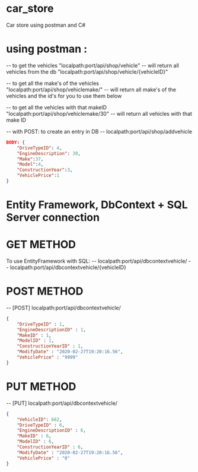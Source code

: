 # car_store
Car store using postman and C#
# using postman : 

-- to get the vehicles
"localpath:port/api/shop/vehicle" -- will return all vehicles from the db
"localpath:port/api/shop/vehicle/{vehicleID}"

-- to get all the make's of the vehicles
"localpath:port/api/shop/vehiclemake/" -- will return all make's of the vehicles and the id's for you to use them below

-- to get all the vehicles with that makeID
"localpath:port/api/shop/vehiclemake/30" -- will return all vehicles with that make ID

-- with POST: to create an entry in DB
-- localpath:port/api/shop/addvehicle

```JSON
BODY: {
	"DriveTypeID": 4,
	"EngineDescription": 30,
	"Make":37,
	"Model":4,
	"ConstructionYear":3,
	"VehiclePrice":1
}
```
# Entity Framework, DbContext + SQL Server connection
# GET METHOD 
To use EntityFramework with SQL:
-- localpath:port/api/dbcontextvehicle/
-- localpath:port/api/dbcontextvehicle/{vehicleID}

# POST METHOD 
-- [POST] localpath:port/api/dbcontextvehicle/
```JSON 
{
    "DriveTypeID" : 1,
    "EngineDescriptionID" : 1,
    "MakeID" : 1,
    "ModelID" : 1,
    "ConstructionYearID" : 1,
    "ModifyDate" : "2020-02-27T19:20:16.56",
    "VehiclePrice" : "9999"
}
```
# PUT METHOD
-- [PUT] localpath:port/api/dbcontextvehicle/
```JSON 
{
    "VehicleID": 662,
    "DriveTypeID" : 6,
    "EngineDescriptionID" : 6,
    "MakeID" : 6,
    "ModelID" : 6,
    "ConstructionYearID" : 6,
    "ModifyDate" : "2020-02-27T19:20:16.56",
    "VehiclePrice" : "0"
}
```
